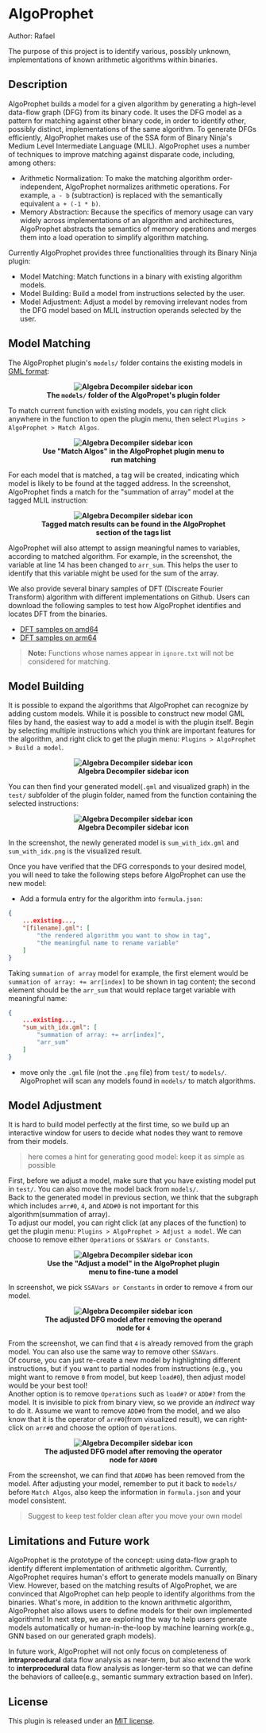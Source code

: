 # AlgoProphet
Author: Rafael

The purpose of this project is to identify various, possibly unknown, implementations of known arithmetic algorithms within binaries.

## Description
AlgoProphet builds a model for a given algorithm by generating a high-level data-flow graph (DFG) from its binary code. It uses the DFG model as a pattern for matching against other binary code, in order to identify other, possibly distinct, implementations of the same algorithm. To generate DFGs efficiently, AlgoProphet makes use of the SSA form of Binary Ninja's Medium Level Intermediate Language (MLIL). AlgoProphet uses a number of techniques to improve matching against disparate code, including, among others:

* Arithmetic Normalization: To make the matching algorithm order-independent, AlgoProphet normalizes arithmetic operations. For example, `a - b` (subtraction) is replaced with the semantically equivalent `a + (-1 * b)`.
* Memory Abstraction: Because the specifics of memory usage can vary widely across implementations of an algorithm and architectures, AlgoProphet abstracts the semantics of memory operations and merges them into a load operation to simplify algorithm matching.  


Currently AlgoProphet provides three functionalities through its Binary Ninja plugin:
* Model Matching: Match functions in a binary with existing algorithm models.
* Model Building: Build a model from instructions selected by the user.
* Model Adjustment: Adjust a model by removing irrelevant nodes from the DFG model based on MLIL instruction operands selected by the user.

## Model Matching

The AlgoProphet plugin's `models/` folder contains the existing models in [GML format](https://en.wikipedia.org/wiki/Graph_Modelling_Language): 

**<p align="center" style="text-align: center; width: 75%; margin-left: auto; margin-right: auto">
![Algebra Decompiler sidebar icon](screenshots/existing-models.png)
<br>The `models/` folder of the AlgoPropet's plugin folder</p>**

To match current function with existing models, you can right click anywhere in the function to open the plugin menu, then select `Plugins > AlgoProphet > Match Algos`.

**<p align="center" style="text-align: center; width: 75%; margin-left: auto; margin-right: auto">
![Algebra Decompiler sidebar icon](screenshots/rk-match-models.png)
<br>Use "Match Algos" in the AlgoProphet plugin menu to run matching</p>**  

For each model that is matched, a tag will be created, indicating which model is likely to be found at the tagged address. In the screenshot, AlgoProphet finds a match for the "summation of array" model at the tagged MLIL instruction:

**<p align="center" style="text-align: center; width: 75%; margin-left: auto; margin-right: auto">
![Algebra Decompiler sidebar icon](screenshots/match-model-result.png)
<br>Tagged match results can be found in the AlgoProphet section of the tags list</p>**  

AlgoProphet will also attempt to assign meaningful names to variables, according to matched algorithm. For example, in the screenshot, the variable at line 14 has been changed to `arr_sum`. This helps the user to identify that this variable might be used for the sum of the array.  

We also provide several binary samples of DFT (Discreate Fourier Transform) algorithm with different implementations on Github. Users can download the following samples to test how AlgoProphet identifies and locates DFT from the binaries.  
* [DFT samples on amd64](https://github.com/Vector35/AlgoProphet/blob/main/samples/dft-amd64-linux-O1-test2.bndb)
* [DFT samples on arm64](https://github.com/Vector35/AlgoProphet/blob/main/samples/dft-arm64-linux-O1-simple_names.bndb)

> **Note:** Functions whose names appear in `ignore.txt` will not be considered for matching.

## Model Building

It is possible to expand the algorithms that AlgoProphet can recognize by adding custom models. While it is possible to construct new model GML files by hand, the easiest way to add a model is with the plugin itself. Begin by selecting multiple instructions which you think are important features for the algorithm, and right click to get the plugin menu: `Plugins > AlgoProphet > Build a model`.  

**<p align="center" style="text-align: center; width: 75%; margin-left: auto; margin-right: auto">
![Algebra Decompiler sidebar icon](screenshots/highlight-build-model.png)
<br>Algebra Decompiler sidebar icon</p>**  

You can then find your generated model(`.gml` and visualized graph) in the `test/` subfolder of the plugin folder, named from the function containing the selected instructions:

**<p align="center" style="text-align: center; width: 75%; margin-left: auto; margin-right: auto">
![Algebra Decompiler sidebar icon](screenshots/generated-model.png)
<br>Algebra Decompiler sidebar icon</p>**  

In the screenshot, the newly generated model is `sum_with_idx.gml` and `sum_with_idx.png` is the visualized result.  

Once you have verified that the DFG corresponds to your desired model, you will need to take the following steps before AlgoProphet can use the new model:

* Add a formula entry for the  algorithm into `formula.json`:
```json
{
    ...existing...,
    "[filename].gml": [
        "the rendered algorithm you want to show in tag",
        "the meaningful name to rename variable"
    ]
}
```
Taking `summation of array` model for example, the first element would be `summation of array: += arr[index]` to be shown in tag content; the second element should be the `arr_sum` that would replace target variable with meaningful name:
```json
{
    ...existing...,
    "sum_with_idx.gml": [
        "summation of array: += arr[index]",
        "arr_sum"
    ]
}
```

* move only the `.gml` file (not the `.png` file) from `test/` to `models/`. AlgoProphet will scan any models found in `models/` to match algorithms.

## Model Adjustment

It is hard to build model perfectly at the first time, so we build up an interactive window for users to decide what nodes they want to remove from their models.
> here comes a hint for generating good model: keep it as simple as possible

First, before we adjust a model, make sure that you have existing model put in `test/`. You can also move the model back from `models/`.  
Back to the generated model in previous section, we think that the subgraph which includes `arr#0`, `4`, and `ADD#0` is not important for this algorithm(summation of array).  
To adjust our model, you can right click (at any places of the function) to get the plugin menu: `Plugins > AlgoProphet > Adjust a model`. We can choose to remove either `Operations` or `SSAVars or Constants`.  

**<p align="center" style="text-align: center; width: 75%; margin-left: auto; margin-right: auto">
![Algebra Decompiler sidebar icon](screenshots/adjust-constants.png)
<br>Use the "Adjust a model" in the AlgoProphet plugin menu to fine-tune a model</p>**  

In screenshot, we pick `SSAVars or Constants` in order to remove `4` from our model.  

**<p align="center" style="text-align: center; width: 75%; margin-left: auto; margin-right: auto">
![Algebra Decompiler sidebar icon](screenshots/adjusted-model.png)
<br>The adjusted DFG model after removing the operand node for `4`</p>**  

From the screenshot, we can find that `4` is already removed from the graph model. You can also use the same way to remove other `SSAVars`.  
Of course, you can just re-create a new model by highlighting different instructions, but if you want to partial nodes from instructions (e.g., you might want to remove `0` from model, but keep `load#0`), then adjust model would be your best tool!  
Another option is to remove `Operations` such as `load#?` or `ADD#?` from the model. It is invisible to pick from binary view, so we provide an *indirect* way to do it. Assume we want to remove `ADD#0` from the model, and we also know that it is the operator of `arr#0`(from visualized result), we can right-click on `arr#0` and choose the option of `Operations`.

**<p align="center" style="text-align: center; width: 75%; margin-left: auto; margin-right: auto">
![Algebra Decompiler sidebar icon](screenshots/adjusted-op-model.png)
<br>The adjusted DFG model after removing the operator node for `ADD#0`</p>**

From the screenshot, we can find that `ADD#0` has been removed from the model. After adjusting your model, remember to put it back to `models/` before `Match Algos`, also keep the information in `formula.json` and your model consistent.

> Suggest to keep test folder clean after you move your own model

## Limitations and Future work
AlgoProphet is the prototype of the concept: using data-flow graph to identify different implementation of arithmetic algorithm. Currently, AlgoProphet requires human's effort to generate models manually on Binary View. However, based on the matching results of AlgoProphet, we are convinced that AlgoProphet can help people to identify algorithms from the binaries. What's more, in addition to the known arithmetic algorithm, AlgoProphet also allows users to define models for their own implemented algorithms! In next step, we are exploring the way to help users generate models automatically or human-in-the-loop by machine learning work(e.g., GNN based on our generated graph models).  

In future work, AlgoProphet will not only focus on completeness of **intraprocedural** data flow analysis as near-term, but also extend the work to **interprocedural** data flow analysis as longer-term so that we can define the behaviors of callee(e.g., semantic summary extraction based on Infer).

## License
This plugin is released under an [MIT license](./license).

